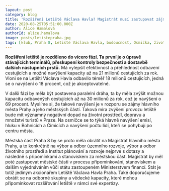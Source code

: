 ```yaml
---
layout: post
category: blog
title: 'Rozšíření Letiště Václava Havla? Magistrát musí zastupovat zájmy městských částí'
date: 2020-08-25T05:51:00.000Z
author: Alice Hamalová
authorId: alice.hamalova
image: posts/letistepraha.jpg
tags: [klub, Praha 8, Letiště Václava Havla, budoucnost, Osmička, životní prostředí, MHMP]
---
```


**Rozšíření letiště je rozděleno do vícero fází. Ta první je o úpravě stávajících terminálů, přeskupení kontroly bezpečnosti a dostavbě dalších nástupních prstů.** Má vylepšit efektivnost a přehlednost odbavení cestujících a možné navýšení kapacity až na 21 milionů cestujících za rok. Vloni se na Letišti Václava Havla odbavilo téměř 18 milionů cestujících, jedná se o navýšení o 18 procent, což je akceptovatelné.

V další fázi by měla být postavena paralelní dráha, ta by měla zvýšit možnou kapacitu odbavených cestujících až na 30 milionů za rok, což je navýšení o 69 procent. Myslíme si, že takové navýšení je v rozporu se zájmy hlavního města Prahy a jeho městských částí. Taková míra zvýšení provozu letiště bude mít významný negativní dopad na životní prostředí, dopravu a množství turistů v Praze. Na osmičce se to týká hlavně navýšení emisí, hluku v Bohnicích a Čimicích a navýšení počtu lidí, kteří se pohybují po centru města.

Městská část Praha 8 by se proto měla obrátit na Magistrát hlavního města Prahy, a to konkrétně na výbor a odbor územního rozvoje, výbor a odbor životního prostředí a Institut plánování a rozvoje nejprve s dotazy a následně s připomínkami a stanoviskem za městskou část. Magistrát by měl poté zastupovat městské části v procesu připomínkování, stanoviskem a dalším vyjednáváním vůči státu zastoupeném Ministerstvem financí. Stát je totiž jediným akcionářem Letiště Václava Havla Praha. Také doporučujeme obrátit se na odborné skupiny a vědecké kapacity, které mohou připomínkovat rozšiřování letiště v rámci své expertízy.
